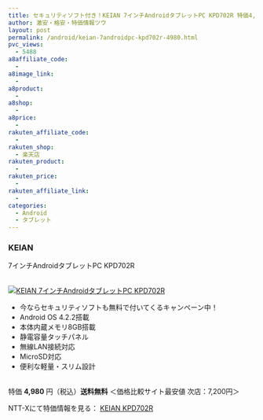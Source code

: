 ```yaml
---
title: セキュリティソフト付き！KEIAN 7インチAndroidタブレットPC KPD702R 特価4,980円！送料無料！
author: 激安・格安・特価情報ツウ
layout: post
permalink: /android/keian-7androidpc-kpd702r-4980.html
pvc_views:
  - 5488
a8affiliate_code:
  -
a8image_link:
  -
a8product:
  -
a8shop:
  -
a8price:
  -
rakuten_affiliate_code:
  -
rakuten_shop:
  - 楽天店
rakuten_product:
  -
rakuten_price:
  -
rakuten_affiliate_link:
  -
categories:
  - Android
  - タブレット
---
```

### KEIAN
7インチAndroidタブレットPC KPD702R

<div class="img-bg2 img_L">
  <a href="//px.a8.net/svt/ejp?a8mat=ZYP6S+8IMA3E+S1Q+BWGDT&#038;a8ejpredirect=//nttxstore.jp/_II_KV14664068" target="_blank"><br /> <img border="0" alt="KEIAN 7インチAndroidタブレットPC KPD702R" src="//i0.wp.com/image.nttxstore.jp/l2_images/K/KV/KV14664068.jpg?w=120" data-recalc-dims="1" /></a>
</div>

<!--more-->

  * 今ならセキュリティソフトも無料で付いてくるキャンペーン中！
  * Android OS 4.2.2搭載
  * 本体内蔵メモリ8GB搭載
  * 静電容量タッチパネル
  * 無線LAN接続対応
  * MicroSD対応
  * 便利な軽量・スリム設計

<br clear="all" />特価 <span class="tokka-price"><strong>4,980</strong></span> 円（税込）**送料無料**
＜価格比較サイト最安値 次店：7,200円＞

NTT-Xにて特価情報を見る： <span class="fs150p"><a href="//px.a8.net/svt/ejp?a8mat=ZYP6S+8IMA3E+S1Q+BWGDT&#038;a8ejpredirect=//nttxstore.jp/_II_KV14664068" target="_blank">KEIAN KPD702R</a></span>